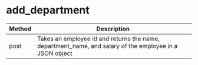 # add_department
| **Method** | **Description** | 
| ----------- | ----------- |
| post | Takes an employee id and returns the name, department_name, and salary of the employee in a<br />JSON object |

